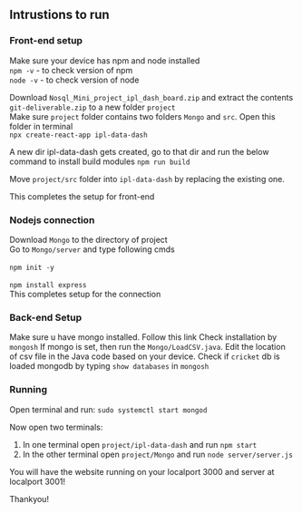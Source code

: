 ## Intrustions to run
### Front-end setup
Make sure your device has npm and node installed
\
`npm -v`   - to check version of npm
\
`node -v` - to check version of node

Download `Nosql_Mini_project_ipl_dash_board.zip` and extract the contents `git-deliverable.zip` to a new folder `project`
\
Make sure `project` folder contains two folders `Mongo` and `src`. Open this folder in terminal
\
`npx create-react-app ipl-data-dash`

A new dir ipl-data-dash gets created, go to that dir and run the below command to install build modules
`npm run build`

Move `project/src` folder into `ipl-data-dash` by replacing the existing one.

This completes the setup for front-end

### Nodejs connection
Download `Mongo` to the directory of project
\
Go to `Mongo/server` and type following cmds
\
\
`npm init -y`
\
\
`npm install express`
\
This completes setup for the connection

### Back-end Setup
Make sure u have mongo installed. Follow this link
Check installation by `mongosh`
If mongo is set, then run the `Mongo/LoadCSV.java`. Edit the location of csv file in the Java code based on your device.
Check if `cricket` db is loaded mongodb by typing `show databases` in `mongosh`

### Running
Open terminal and run:
`sudo systemctl start mongod`

Now open two terminals:
1) In one terminal open `project/ipl-data-dash` and run `npm start`
2) In the other terminal open `project/Mongo` and run `node server/server.js`

You will have the website running on your localport 3000 and server at localport 3001!

Thankyou!
